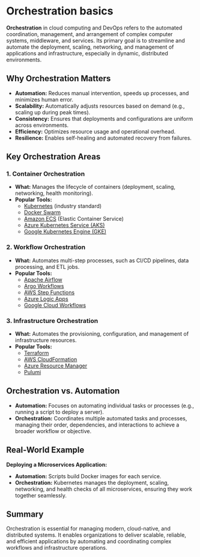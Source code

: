 # Orchestration basics

**Orchestration** in cloud computing and DevOps refers to the automated coordination, management, and arrangement of complex computer systems, middleware, and services. Its primary goal is to streamline and automate the deployment, scaling, networking, and management of applications and infrastructure, especially in dynamic, distributed environments.

## Why Orchestration Matters

- **Automation:** Reduces manual intervention, speeds up processes, and minimizes human error.
- **Scalability:** Automatically adjusts resources based on demand (e.g., scaling up during peak times).
- **Consistency:** Ensures that deployments and configurations are uniform across environments.
- **Efficiency:** Optimizes resource usage and operational overhead.
- **Resilience:** Enables self-healing and automated recovery from failures.

## Key Orchestration Areas

### 1. **Container Orchestration**

- **What:** Manages the lifecycle of containers (deployment, scaling, networking, health monitoring).
- **Popular Tools:**
  - [Kubernetes](https://kubernetes.io/) (industry standard)
  - [Docker Swarm](https://docs.docker.com/engine/swarm/)
  - [Amazon ECS](https://aws.amazon.com/ecs/) (Elastic Container Service)
  - [Azure Kubernetes Service (AKS)](https://azure.microsoft.com/en-us/products/kubernetes-service/)
  - [Google Kubernetes Engine (GKE)](https://cloud.google.com/kubernetes-engine)

### 2. **Workflow Orchestration**

- **What:** Automates multi-step processes, such as CI/CD pipelines, data processing, and ETL jobs.
- **Popular Tools:**
  - [Apache Airflow](https://airflow.apache.org/)
  - [Argo Workflows](https://argo-workflows.readthedocs.io/)
  - [AWS Step Functions](https://aws.amazon.com/step-functions/)
  - [Azure Logic Apps](https://azure.microsoft.com/en-us/products/logic-apps/)
  - [Google Cloud Workflows](https://cloud.google.com/workflows)

### 3. **Infrastructure Orchestration**

- **What:** Automates the provisioning, configuration, and management of infrastructure resources.
- **Popular Tools:**
  - [Terraform](https://www.terraform.io/)
  - [AWS CloudFormation](https://aws.amazon.com/cloudformation/)
  - [Azure Resource Manager](https://azure.microsoft.com/en-us/services/azure-resource-manager/)
  - [Pulumi](https://www.pulumi.com/)

## Orchestration vs. Automation

- **Automation:** Focuses on automating individual tasks or processes (e.g., running a script to deploy a server).
- **Orchestration:** Coordinates multiple automated tasks and processes, managing their order, dependencies, and interactions to achieve a broader workflow or objective.

## Real-World Example

**Deploying a Microservices Application:**

- **Automation:** Scripts build Docker images for each service.
- **Orchestration:** Kubernetes manages the deployment, scaling, networking, and health checks of all microservices, ensuring they work together seamlessly.

## Summary

Orchestration is essential for managing modern, cloud-native, and distributed systems. It enables organizations to deliver scalable, reliable, and efficient applications by automating and coordinating complex workflows and infrastructure operations.
